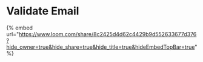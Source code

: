 # Validate Email

{% embed url="https://www.loom.com/share/8c2425d4d62c4429b9d552633677d376?hide_owner=true&hide_share=true&hide_title=true&hideEmbedTopBar=true" %}
